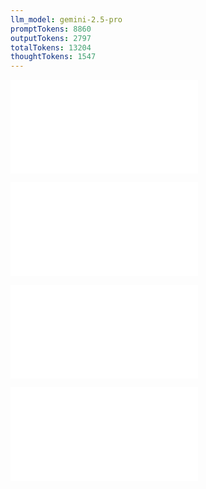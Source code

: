 ```yaml
---
llm_model: gemini-2.5-pro
promptTokens: 8860
outputTokens: 2797
totalTokens: 13204
thoughtTokens: 1547
---
```


![@](steps/prompt.0ee779d1.md)

![@](steps/response.b5894d34.md)

![@](steps/_.b90d25ac.md)

![@](steps/response.8fe16308.md)